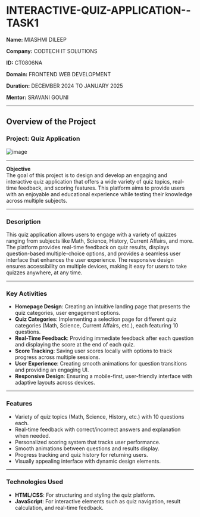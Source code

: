 # INTERACTIVE-QUIZ-APPLICATION--TASK1

**Name:**   MIASHMI DILEEP

**Company:** CODTECH IT SOLUTIONS  

**ID:** CT0806NA

**Domain:** FRONTEND WEB DEVELOPMENT

**Duration:** DECEMBER 2024 TO JANUARY 2025

**Mentor:** SRAVANI GOUNI

---

## **Overview of the Project**  

### **Project:** Quiz Application
![image](https://github.com/user-attachments/assets/0cb095e3-aac3-4609-8fbb-a31550f8f78c)

---

**Objective**  
The goal of this project is to design and develop an engaging and interactive quiz application that offers a wide variety of quiz topics, real-time feedback, and scoring features. This platform aims to provide users with an enjoyable and educational experience while testing their knowledge across multiple subjects.

---

### **Description**  
This quiz application allows users to engage with a variety of quizzes ranging from subjects like Math, Science, History, Current Affairs, and more. The platform provides real-time feedback on quiz results, displays question-based multiple-choice options, and provides a seamless user interface that enhances the user experience. The responsive design ensures accessibility on multiple devices, making it easy for users to take quizzes anywhere, at any time.

---

### **Key Activities**  

- **Homepage Design**: Creating an intuitive landing page that presents the quiz categories, user engagement options.  
- **Quiz Categories**: Implementing a selection page for different quiz categories (Math, Science, Current Affairs, etc.), each featuring 10 questions.  
- **Real-Time Feedback**: Providing immediate feedback after each question and displaying the score at the end of each quiz.  
- **Score Tracking**: Saving user scores locally with options to track progress across multiple sessions.  
- **User Experience**: Creating smooth animations for question transitions and providing an engaging UI.  
- **Responsive Design**: Ensuring a mobile-first, user-friendly interface with adaptive layouts across devices.  

---

### **Features**  

- Variety of quiz topics (Math, Science, History, etc.) with 10 questions each.  
- Real-time feedback with correct/incorrect answers and explanation when needed.  
- Personalized scoring system that tracks user performance.  
- Smooth animations between questions and results display.  
- Progress tracking and quiz history for returning users.  
- Visually appealing interface with dynamic design elements.  

---

### **Technologies Used**  

- **HTML/CSS**: For structuring and styling the quiz platform.  
- **JavaScript**: For interactive elements such as quiz navigation, result calculation, and real-time feedback.  


